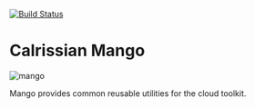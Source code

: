 [![Build Status](https://travis-ci.org/calrissian/mango.svg?branch=master)](https://travis-ci.org/calrissian/mango)

Calrissian Mango
================
![mango](http://www.gallafoods.com/images/mango.png "Mango")

Mango provides common reusable utilities for the cloud toolkit.
